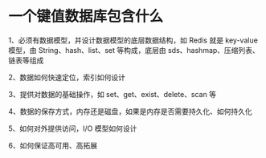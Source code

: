 # 一个键值数据库包含什么

1、必须有数据模型，并设计数据模型的底层数据结构，如 Redis 就是 key-value 模型，由 String、hash、list、set 等构成，底层由 sds、hashmap、压缩列表、链表等组成

2、数据如何快速定位，索引如何设计

3、提供对数据的基础操作，如 set、get、exist、delete、scan 等

4、数据的保存方式，内存还是磁盘，如果是内存是否需要持久化、如何持久化

5、如何对外提供访问，I/O 模型如何设计

6、如何保证高可用、高拓展